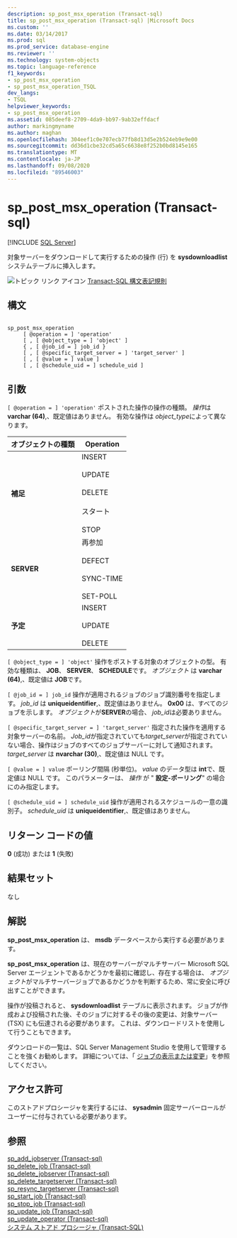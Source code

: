 ```yaml
---
description: sp_post_msx_operation (Transact-sql)
title: sp_post_msx_operation (Transact-sql) |Microsoft Docs
ms.custom: ''
ms.date: 03/14/2017
ms.prod: sql
ms.prod_service: database-engine
ms.reviewer: ''
ms.technology: system-objects
ms.topic: language-reference
f1_keywords:
- sp_post_msx_operation
- sp_post_msx_operation_TSQL
dev_langs:
- TSQL
helpviewer_keywords:
- sp_post_msx_operation
ms.assetid: 085deef8-2709-4da9-bb97-9ab32effdacf
author: markingmyname
ms.author: maghan
ms.openlocfilehash: 304eef1c0e707ecb77fb8d13d5e2b524eb9e9e00
ms.sourcegitcommit: dd36d1cbe32cd5a65c6638e8f252b0bd8145e165
ms.translationtype: MT
ms.contentlocale: ja-JP
ms.lasthandoff: 09/08/2020
ms.locfileid: "89546003"
---
```

# <a name="sp_post_msx_operation-transact-sql"></a>sp_post_msx_operation (Transact-sql)
[!INCLUDE [SQL Server](../../includes/applies-to-version/sqlserver.md)]

  対象サーバーをダウンロードして実行するための操作 (行) を **sysdownloadlist** システムテーブルに挿入します。  
  
 ![トピック リンク アイコン](../../database-engine/configure-windows/media/topic-link.gif "トピック リンク アイコン") [Transact-SQL 構文表記規則](../../t-sql/language-elements/transact-sql-syntax-conventions-transact-sql.md)  
  
## <a name="syntax"></a>構文  
  
```  
  
sp_post_msx_operation  
     [ @operation = ] 'operation'  
     [ , [ @object_type = ] 'object' ]   
     { , [ @job_id = ] job_id }   
     [ , [ @specific_target_server = ] 'target_server' ]   
     [ , [ @value = ] value ]  
     [ , [ @schedule_uid = ] schedule_uid ]  
```  
  
## <a name="arguments"></a>引数  
`[ @operation = ] 'operation'` ポストされた操作の操作の種類。 *操作*は **varchar (64)**,、既定値はありません。 有効な操作は *object_type*によって異なります。  
  
|オブジェクトの種類|Operation|  
|-----------------|---------------|  
|**補足**|INSERT<br /><br /> UPDATE<br /><br /> DELETE<br /><br /> スタート<br /><br /> STOP|  
|**SERVER**|再参加<br /><br /> DEFECT<br /><br /> SYNC-TIME<br /><br /> SET-POLL|  
|**予定**|INSERT<br /><br /> UPDATE<br /><br /> DELETE|  
  
`[ @object_type = ] 'object'` 操作をポストする対象のオブジェクトの型。 有効な種類は、 **JOB**、 **SERVER**、 **SCHEDULE**です。 *オブジェクト* は **varchar (64)**,、既定値は **JOB**です。  
  
`[ @job_id = ] job_id` 操作が適用されるジョブのジョブ識別番号を指定します。 *job_id* は **uniqueidentifier**,、既定値はありません。 **0x00** は、すべてのジョブを示します。 *オブジェクト*が**SERVER**の場合、 *job_id*は必要ありません。  
  
`[ @specific_target_server = ] 'target_server'` 指定された操作を適用する対象サーバーの名前。 *Job_id*が指定されていても*target_server*が指定されていない場合、操作はジョブのすべてのジョブサーバーに対して通知されます。 *target_server* は **nvarchar (30)**,、既定値は NULL です。  
  
`[ @value = ] value` ポーリング間隔 (秒単位)。 *value* のデータ型は **int**で、既定値は NULL です。 このパラメーターは、 *操作* が " **設定-ポーリング**" の場合にのみ指定します。  
  
`[ @schedule_uid = ] schedule_uid` 操作が適用されるスケジュールの一意の識別子。 *schedule_uid* は **uniqueidentifier**,、既定値はありません。  
  
## <a name="return-code-values"></a>リターン コードの値  
 **0** (成功) または **1** (失敗)  
  
## <a name="result-sets"></a>結果セット  
 なし  
  
## <a name="remarks"></a>解説  
 **sp_post_msx_operation** は、 **msdb** データベースから実行する必要があります。  
  
 **sp_post_msx_operation** は、現在のサーバーがマルチサーバー Microsoft SQL Server エージェントであるかどうかを最初に確認し、存在する場合は、 *オブジェクト*がマルチサーバージョブであるかどうかを判断するため、常に安全に呼び出すことができます。  
  
 操作が投稿されると、 **sysdownloadlist** テーブルに表示されます。 ジョブが作成および投稿された後、そのジョブに対するその後の変更は、対象サーバー (TSX) にも伝達される必要があります。 これは、ダウンロードリストを使用して行うこともできます。  
  
 ダウンロードの一覧は、SQL Server Management Studio を使用して管理することを強くお勧めします。 詳細については、「 [ジョブの表示または変更](../../ssms/agent/view-or-modify-jobs.md)」を参照してください。  
  
## <a name="permissions"></a>アクセス許可  
 このストアドプロシージャを実行するには、 **sysadmin** 固定サーバーロールがユーザーに付与されている必要があります。  
  
## <a name="see-also"></a>参照  
 [sp_add_jobserver &#40;Transact-sql&#41;](../../relational-databases/system-stored-procedures/sp-add-jobserver-transact-sql.md)   
 [sp_delete_job &#40;Transact-sql&#41;](../../relational-databases/system-stored-procedures/sp-delete-job-transact-sql.md)   
 [sp_delete_jobserver &#40;Transact-sql&#41;](../../relational-databases/system-stored-procedures/sp-delete-jobserver-transact-sql.md)   
 [sp_delete_targetserver &#40;Transact-sql&#41;](../../relational-databases/system-stored-procedures/sp-delete-targetserver-transact-sql.md)   
 [sp_resync_targetserver &#40;Transact-sql&#41;](../../relational-databases/system-stored-procedures/sp-resync-targetserver-transact-sql.md)   
 [sp_start_job &#40;Transact-sql&#41;](../../relational-databases/system-stored-procedures/sp-start-job-transact-sql.md)   
 [sp_stop_job &#40;Transact-sql&#41;](../../relational-databases/system-stored-procedures/sp-stop-job-transact-sql.md)   
 [sp_update_job &#40;Transact-sql&#41;](../../relational-databases/system-stored-procedures/sp-update-job-transact-sql.md)   
 [sp_update_operator &#40;Transact-sql&#41;](../../relational-databases/system-stored-procedures/sp-update-operator-transact-sql.md)   
 [システム ストアド プロシージャ &#40;Transact-SQL&#41;](../../relational-databases/system-stored-procedures/system-stored-procedures-transact-sql.md)  
  
  
